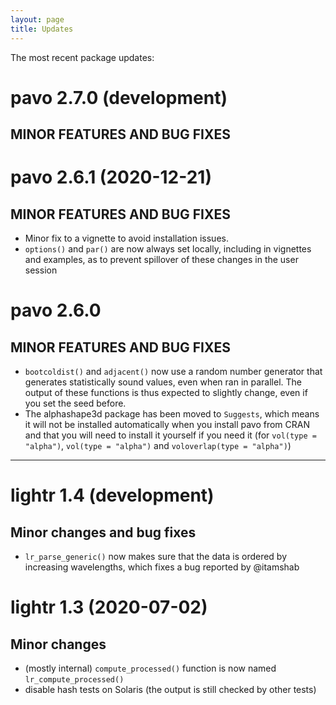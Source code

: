 ```yaml
---
layout: page
title: Updates
---
```


The most recent package updates:

# pavo 2.7.0 (development)

## MINOR FEATURES AND BUG FIXES

# pavo 2.6.1 (2020-12-21)

## MINOR FEATURES AND BUG FIXES

* Minor fix to a vignette to avoid installation issues. 
* `options()` and `par()` are now always set locally, including in vignettes and
examples, as to prevent spillover of these changes in the user session

# pavo 2.6.0

## MINOR FEATURES AND BUG FIXES

* `bootcoldist()` and `adjacent()` now use a random number generator that 
generates statistically sound values, even when ran in parallel. The output of
these functions is thus expected to slightly change, even if you set the seed
before.
* The alphashape3d package has been moved to `Suggests`, which means it will
not be installed automatically when you install pavo from CRAN and that you
will need to install it yourself if you need it (for `vol(type = "alpha")`,
`vol(type = "alpha")` and `voloverlap(type = "alpha")`)

---

# lightr 1.4 (development)

## Minor changes and bug fixes

* `lr_parse_generic()` now makes sure that the data is ordered by increasing 
wavelengths, which fixes a bug reported by @itamshab

# lightr 1.3 (2020-07-02)

## Minor changes

* (mostly internal) `compute_processed()` function is now named
`lr_compute_processed()`
* disable hash tests on Solaris (the output is still checked by other tests)